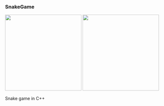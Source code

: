 <h3>SnakeGame</h3>
<div class="row">
  <img src="https://user-images.githubusercontent.com/77303061/178400368-0aa970c9-19c2-471f-9016-54d80290eabe.png" width="250px" height="250px"/>
  <img src="https://user-images.githubusercontent.com/77303061/178400547-681de97f-e530-48d9-95c7-cfb51dc1bb0d.png" width="250px" height="250px"/>
</div>

<p>Snake game in C++</p>
